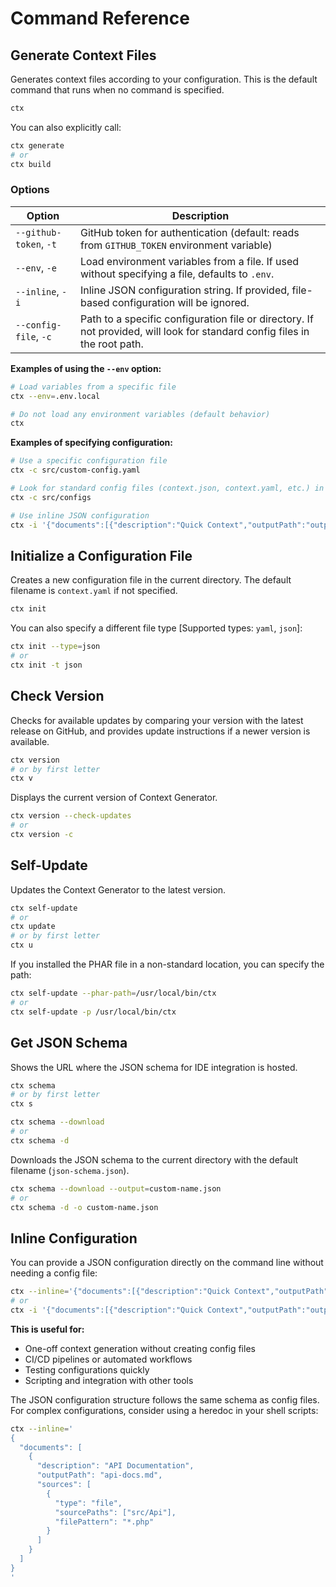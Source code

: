 # Command Reference

## Generate Context Files

Generates context files according to your configuration. This is the default command that runs when no command is
specified.

```bash
ctx
```

You can also explicitly call:

```bash
ctx generate
# or 
ctx build
```

### Options

| Option                 | Description                                                                                                                |
|------------------------|----------------------------------------------------------------------------------------------------------------------------|
| `--github-token`, `-t` | GitHub token for authentication (default: reads from `GITHUB_TOKEN` environment variable)                                  |
| `--env`, `-e`          | Load environment variables from a file. If used without specifying a file, defaults to `.env`.                             |
| `--inline`, `-i`       | Inline JSON configuration string. If provided, file-based configuration will be ignored.                                   |
| `--config-file`, `-c`  | Path to a specific configuration file or directory. If not provided, will look for standard config files in the root path. |

**Examples of using the `--env` option:**

```bash
# Load variables from a specific file
ctx --env=.env.local

# Do not load any environment variables (default behavior)
ctx
```

**Examples of specifying configuration:**

```bash
# Use a specific configuration file
ctx -c src/custom-config.yaml

# Look for standard config files (context.json, context.yaml, etc.) in a specific directory
ctx -c src/configs

# Use inline JSON configuration
ctx -i '{"documents":[{"description":"Quick Context","outputPath":"output.md","sources":[{"type":"text","content":"Sample content"}]}]}'
```

## Initialize a Configuration File

Creates a new configuration file in the current directory. The default filename is `context.yaml` if not specified.

```bash
ctx init
```

You can also specify a different file type [Supported types: `yaml`, `json`]:

```bash
ctx init --type=json
# or
ctx init -t json
```

## Check Version

Checks for available updates by comparing your version with the latest release on GitHub, and provides update
instructions if a newer version is available.

```bash
ctx version
# or by first letter
ctx v
```

Displays the current version of Context Generator.

```bash
ctx version --check-updates
# or
ctx version -c
```

## Self-Update

Updates the Context Generator to the latest version.

```bash
ctx self-update
# or
ctx update
# or by first letter
ctx u
```

If you installed the PHAR file in a non-standard location, you can specify the path:

```bash
ctx self-update --phar-path=/usr/local/bin/ctx
# or
ctx self-update -p /usr/local/bin/ctx
```

## Get JSON Schema

Shows the URL where the JSON schema for IDE integration is hosted.

```bash
ctx schema
# or by first letter
ctx s
```

```bash
ctx schema --download
# or
ctx schema -d
```

Downloads the JSON schema to the current directory with the default filename (`json-schema.json`).

```bash
ctx schema --download --output=custom-name.json
# or
ctx schema -d -o custom-name.json
```

## Inline Configuration

You can provide a JSON configuration directly on the command line without needing a config file:

```bash
ctx --inline='{"documents":[{"description":"Quick Context","outputPath":"output.md","sources":[{"type":"text","content":"Sample content"}]}]}'
# or
ctx -i '{"documents":[{"description":"Quick Context","outputPath":"output.md","sources":[{"type":"text","content":"Sample content"}]}]}'
```

**This is useful for:**

- One-off context generation without creating config files
- CI/CD pipelines or automated workflows
- Testing configurations quickly
- Scripting and integration with other tools

The JSON configuration structure follows the same schema as config files. For complex configurations,
consider using a heredoc in your shell scripts:

```bash
ctx --inline='
{
  "documents": [
    {
      "description": "API Documentation",
      "outputPath": "api-docs.md",
      "sources": [
        {
          "type": "file",
          "sourcePaths": ["src/Api"],
          "filePattern": "*.php"
        }
      ]
    }
  ]
}
'
```